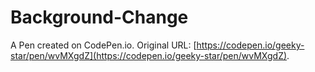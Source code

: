 # Background-Change

A Pen created on CodePen.io. Original URL: [https://codepen.io/geeky-star/pen/wvMXgdZ](https://codepen.io/geeky-star/pen/wvMXgdZ).


